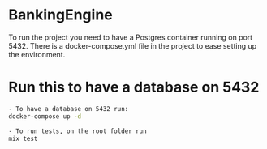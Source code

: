 # BankingEngine
To run the project you need to have a Postgres container running on port 5432.
There is a docker-compose.yml file in the project to ease setting up the environment.

# Run this to have a database on 5432
``` sh
- To have a database on 5432 run:
docker-compose up -d
```

``` sh
- To run tests, on the root folder run 
mix test
```
